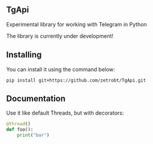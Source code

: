 ## TgApi
Experimental library for working with Telegram in Python

The library is currently under development!

## Installing

You can install it using the command below:
```shell
pip install git+https://github.com/zetrobt/TgApi.git
```

## Documentation
Use it like default Threads, but with decorators:
```python
@thread()
def foo():
    print("bar")
```

